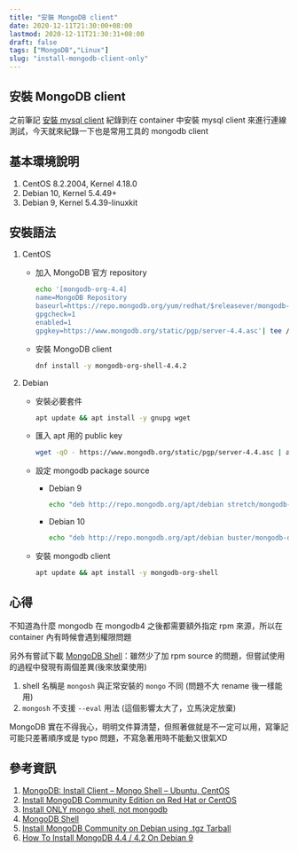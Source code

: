 ```yaml
---
title: "安裝 MongoDB client"
date: 2020-12-11T21:30:00+08:00
lastmod: 2020-12-11T21:30:31+08:00
draft: false
tags: ["MongoDB","Linux"]
slug: "install-mongodb-client-only"
---
```


## 安裝 MongoDB client

之前筆記 [安裝 mysql client](/install-mysql-client-only) 紀錄到在 container 中安裝 mysql client 來進行連線測試，今天就來紀錄一下也是常用工具的 mongodb client

## 基本環境說明

1. CentOS 8.2.2004, Kernel 4.18.0
2. Debian 10, Kernel 5.4.49+
3. Debian 9, Kernel 5.4.39-linuxkit

## 安裝語法

1. CentOS

    - 加入 MongoDB 官方 repository

        ```bash
        echo '[mongodb-org-4.4]
        name=MongoDB Repository
        baseurl=https://repo.mongodb.org/yum/redhat/$releasever/mongodb-org/4.4/x86_64/
        gpgcheck=1
        enabled=1
        gpgkey=https://www.mongodb.org/static/pgp/server-4.4.asc'| tee /etc/yum.repos.d/mongodb-org-4.4.repo
        ```

    - 安裝 MongoDB client

        ```bash
        dnf install -y mongodb-org-shell-4.4.2
        ```

2. Debian

    - 安裝必要套件

        ```bash
        apt update && apt install -y gnupg wget
        ```

    - 匯入 apt 用的 public key

        ```bash
        wget -qO - https://www.mongodb.org/static/pgp/server-4.4.asc | apt-key add -
        ```

    - 設定 mongodb package source

        - Debian 9

            ```bash
            echo "deb http://repo.mongodb.org/apt/debian stretch/mongodb-org/4.4 main" | tee /etc/apt/sources.list.d/mongodb-org.list
            ```

        - Debian 10

            ```bash
            echo "deb http://repo.mongodb.org/apt/debian buster/mongodb-org/4.4 main" | tee /etc/apt/sources.list.d/mongodb-org.list
            ```

    - 安裝 mongodb client

        ```bash
        apt update && apt install -y mongodb-org-shell
        ```

## 心得

不知道為什麼 mongodb 在 mongodb4 之後都需要額外指定 rpm 來源，所以在 container 內有時候會遇到權限問題

另外有嘗試下載 [MongoDB Shell](https://www.mongodb.com/try/download/shell)：雖然少了加 rpm source 的問題，但嘗試使用的過程中發現有兩個差異(後來放棄使用)

1. shell 名稱是 `mongosh` 與正常安裝的 `mongo` 不同 (問題不大 rename 後一樣能用)
2. `mongosh` 不支援 `--eval` 用法 (這個影響太大了，立馬決定放棄)

MongoDB 實在不得我心，明明文件算清楚，但照著做就是不一定可以用，寫筆記可能只差著順序或是 typo 問題，不寫急著用時不能動又很氣XD

## 參考資訊

1. [MongoDB: Install Client – Mongo Shell – Ubuntu, CentOS](https://www.shellhacks.com/mongodb-install-client-mongo-shell-ubuntu-centos/)
2. [Install MongoDB Community Edition on Red Hat or CentOS](https://docs.mongodb.com/manual/tutorial/install-mongodb-on-red-hat/)
3. [Install ONLY mongo shell, not mongodb](https://stackoverflow.com/a/42001799)
4. [MongoDB Shell](https://www.mongodb.com/try/download/shell)
5. [Install MongoDB Community on Debian using .tgz Tarball](https://docs.mongodb.com/manual/tutorial/install-mongodb-on-debian-tarball/)
6. [How To Install MongoDB 4.4 / 4.2 On Debian 9](https://www.itzgeek.com/how-tos/linux/debian/how-to-install-mongodb-on-debian-9-debian-8.html)
